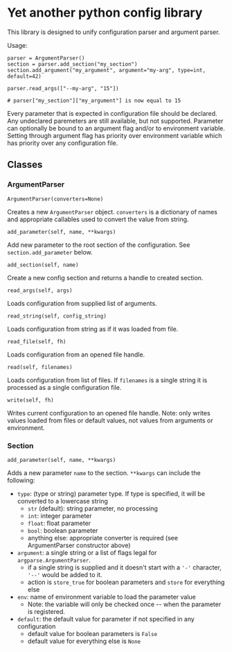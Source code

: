 # Yet another python config library

This library is designed to unify configuration parser and argument
parser.

Usage:

    parser = ArgumentParser()
    section = parser.add_section("my_section")
    section.add_argument("my_argument", argument="my-arg", type=int, default=42)
    
    parser.read_args(["--my-arg", "15"])
    
    # parser["my_section"]["my_argument"] is now equal to 15

Every parameter that is expected in configuration file should be
declared. Any undeclared paremeters are still available, but not
supported. Parameter can optionally be bound to an argument flag
and/or to environment variable. Setting through argument flag has
priority over environment variable which has priority over any
configuration file.


## Classes

### ArgumentParser

`ArgumentParser(converters=None)`

Creates a new `ArgumentParser` object. `converters` is a dictionary of
names and appropriate callables used to convert the value from string.

`add_parameter(self, name, **kwargs)`

Add new parameter to the root section of the configuration. See
`section.add_parameter` below.

`add_section(self, name)`

Create a new config section and returns a handle to created section.

`read_args(self, args)`

Loads configuration from supplied list of arguments.

`read_string(self, config_string)`

Loads configuration from string as if it was loaded from file.

`read_file(self, fh)`

Loads configuration from an opened file handle.

`read(self, filenames)`

Loads configuration from list of files. If `filenames` is a single
string it is processed as a single configuration file.

`write(self, fh)`

Writes current configuration to an opened file handle. Note: only
writes values loaded from files or default values, not values from
arguments or environment.

### Section

`add_parameter(self, name, **kwargs)`

Adds a new parameter `name` to the section. `**kwargs` can include the
following:

- `type`: (type or string) parameter type. If type is specified, it
  will be converted to a lowercase string
  - `str` (default): string parameter, no processing
  - `int`: integer parameter
  - `float`: float parameter
  - `bool`: boolean parameter
  - anything else: appropriate converter is required (see
    ArgumentParser constructor above)
- `argument`: a single string or a list of flags legal for
  `argparse.ArgumentParser`.
  - if a single string is supplied and it doesn't start with a `'-'`
    character, `'--'` would be added to it.
  - action is `store_true` for boolean parameters and `store` for
    everything else
- `env`: name of environment variable to load the parameter value
  - Note: the variable will only be checked once -- when the parameter
    is registered.
- `default`: the default value for parameter if not specified in any
  configuration
  - default value for boolean parameters is `False`
  - default value for everything else is `None`
